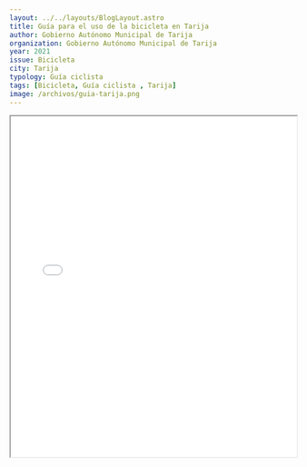 ```yaml
---
layout: ../../layouts/BlogLayout.astro
title: Guía para el uso de la bicicleta en Tarija
author: Gobierno Autónomo Municipal de Tarija
organization: Gobierno Autónomo Municipal de Tarija
year: 2021
issue: Bicicleta
city: Tarija
typology: Guía ciclista
tags: [Bicicleta, Guía ciclista , Tarija]
image: /archivos/guia-tarija.png
---
```


<iframe src="/archivos/guia-ciclismo-tarija.pdf" width="100%" height="600px"></iframe>